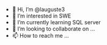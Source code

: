 - 👋 Hi, I’m @lauguste3
- 👀 I’m interested in SWE
- 🌱 I’m currently learning SQL server
- 💞️ I’m looking to collaborate on ...
- 📫 How to reach me ...

<!---
lauguste3/lauguste3 is a ✨ special ✨ repository because its `README.md` (this file) appears on your GitHub profile.
You can click the Preview link to take a look at your changes.
--->
